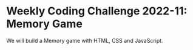 # Weekly Coding Challenge 2022-11: Memory Game

We will build a Memory game with HTML, CSS and JavaScript.

